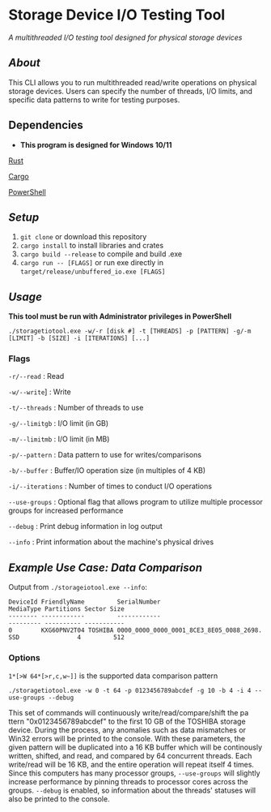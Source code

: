 # Storage Device I/O Testing Tool
_A multithreaded I/O testing tool designed for physical storage devices_

## _About_
This CLI allows you to run multithreaded read/write operations on physical storage devices. Users can specify the number of threads, I/O limits, and specific data patterns to write for testing purposes.

## Dependencies

* **This program is designed for Windows 10/11**

[Rust](https://www.rust-lang.org/tools/install)

[Cargo](https://www.rust-lang.org/tools/install)

[PowerShell](https://docs.microsoft.com/en-us/powershell/scripting/install/installing-powershell?view=powershell-7.2)


## _**Setup**_

1. `git clone` or download this repository
2. `cargo install` to install libraries and crates
3. `cargo build --release` to compile and build .exe
4. `cargo run -- [FLAGS]` or run exe directly in `target/release/unbuffered_io.exe [FLAGS]`

## _**Usage**_

**This tool must be run with Administrator privileges in PowerShell**

```
./storagetiotool.exe -w/-r [disk #] -t [THREADS] -p [PATTERN] -g/-m [LIMIT] -b [SIZE] -i [ITERATIONS] [...]
```

### Flags

`-r/--read` : Read

`-w/--write`] : Write

`-t/--threads` : Number of threads to use

`-g/--limitgb` : I/O limit (in GB)

`-m/--limitmb` : I/O limit (in MB)

`-p/--pattern` : Data pattern to use for writes/comparisons

`-b/--buffer` : Buffer/IO operation size (in multiples of 4 KB)

`-i/--iterations` : Number of times to conduct I/O operations 

`--use-groups` : Optional flag that allows program to utilize multiple processor groups for increased performance

`--debug` : Print debug information in log output

`--info` : Print information about the machine's physical drives

## _**Example Use Case: Data Comparison**_

Output from `./storageiotool.exe --info`:

```
DeviceId FriendlyName         SerialNumber                             MediaType Partitions Sector Size
-------- ------------         ------------                             --------- ---------- -----------
0        KXG60PNV2T04 TOSHIBA 0000_0000_0000_0001_8CE3_8E05_0088_2698. SSD                4         512

```

### Options
`1*[>W 64*[>r,c,w~]]` is the supported data comparison pattern

```
./storagetiotool.exe -w 0 -t 64 -p 0123456789abcdef -g 10 -b 4 -i 4 --use-groups --debug
```

This set of commands will continuously write/read/compare/shift the pa  ttern "0x0123456789abcdef" to the first 10 GB of the TOSHIBA storage device. During the process, any anomalies such as data mismatches or Win32 errors will be printed to the console. With these parameters, the given pattern will be duplicated into a 16 KB buffer which will be continously written, shifted, and read, and compared by 64 concurrent threads. Each write/read will be 16 KB, and the entire operation will repeat itself 4 times. Since this computers has many processor groups, `--use-groups` will slightly increase performance by pinning threads to processor cores across the groups. `--debug` is enabled, so information about the threads' statuses will also be printed to the console.
